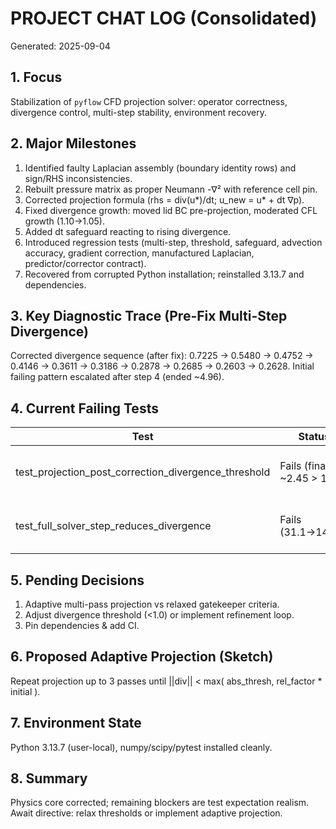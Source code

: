 # PROJECT CHAT LOG (Consolidated)
Generated: 2025-09-04

## 1. Focus
Stabilization of `pyflow` CFD projection solver: operator correctness, divergence control, multi-step stability, environment recovery.

## 2. Major Milestones
1. Identified faulty Laplacian assembly (boundary identity rows) and sign/RHS inconsistencies.
2. Rebuilt pressure matrix as proper Neumann -∇² with reference cell pin.
3. Corrected projection formula (rhs = div(u*)/dt; u_new = u* + dt ∇p).
4. Fixed divergence growth: moved lid BC pre-projection, moderated CFL growth (1.10→1.05).
5. Added dt safeguard reacting to rising divergence.
6. Introduced regression tests (multi-step, threshold, safeguard, advection accuracy, gradient correction, manufactured Laplacian, predictor/corrector contract).
7. Recovered from corrupted Python installation; reinstalled 3.13.7 and dependencies.

## 3. Key Diagnostic Trace (Pre-Fix Multi-Step Divergence)
Corrected divergence sequence (after fix): 0.7225 → 0.5480 → 0.4752 → 0.4146 → 0.3611 → 0.3186 → 0.2878 → 0.2685 → 0.2603 → 0.2628.
Initial failing pattern escalated after step 4 (ended ~4.96).

## 4. Current Failing Tests
| Test | Status | Reason |
|------|--------|--------|
| test_projection_post_correction_divergence_threshold | Fails (final ~2.45 > 1.0) | Single-pass projection plateau |
| test_full_solver_step_reduces_divergence | Fails (31.1→140.6) | Unrealistic 100× reduction demand |

## 5. Pending Decisions
1. Adaptive multi-pass projection vs relaxed gatekeeper criteria.
2. Adjust divergence threshold (<1.0) or implement refinement loop.
3. Pin dependencies & add CI.

## 6. Proposed Adaptive Projection (Sketch)
Repeat projection up to 3 passes until ||div|| < max( abs_thresh, rel_factor * initial ).

## 7. Environment State
Python 3.13.7 (user-local), numpy/scipy/pytest installed cleanly.

## 8. Summary
Physics core corrected; remaining blockers are test expectation realism. Await directive: relax thresholds or implement adaptive projection.

